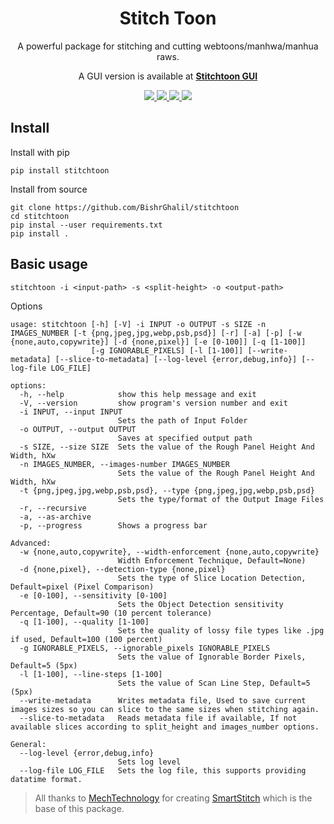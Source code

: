 <div align="center">
  <h1>Stitch Toon</h1>
  <p>
    A powerful package for stitching and cutting webtoons/manhwa/manhua raws.
  </p>
  <p>
    A GUI version is available at <a href="https://github.com/BishrGhalil/stitchtoon-gui"><b>Stitchtoon GUI</b></a>
  </p>
  <a href="https://github.com/BishrGhalil/stitchtoon/releases/latest">
    <img src="https://img.shields.io/github/v/release/BishrGhalil/stitchtoon">
  </a>
  <a href="https://github.com/BishrGhalil/stitchtoon/releases/latest">
    <img src="https://img.shields.io/github/release-date/BishrGhalil/stitchtoon">
  </a>
  <a href="https://github.com/BishrGhalil/stitchtoon/tree/dev">
    <img src="https://img.shields.io/github/last-commit/BishrGhalil/stitchtoon">
  </a>
  <a href="https://github.com/BishrGhalil/stitchtoon/blob/dev/LICENSE">
    <img src="https://img.shields.io/github/license/BishrGhalil/stitchtoon">
  </a>
  </div>

## Install
Install with pip
```
pip install stitchtoon
```

Install from source
```
git clone https://github.com/BishrGhalil/stitchtoon
cd stitchtoon
pip instal --user requirements.txt
pip install .
```

## Basic usage
```
stitchtoon -i <input-path> -s <split-height> -o <output-path>
```
Options
```
usage: stitchtoon [-h] [-V] -i INPUT -o OUTPUT -s SIZE -n IMAGES_NUMBER [-t {png,jpeg,jpg,webp,psb,psd}] [-r] [-a] [-p] [-w {none,auto,copywrite}] [-d {none,pixel}] [-e [0-100]] [-q [1-100]]
                  [-g IGNORABLE_PIXELS] [-l [1-100]] [--write-metadata] [--slice-to-metadata] [--log-level {error,debug,info}] [--log-file LOG_FILE]

options:
  -h, --help            show this help message and exit
  -V, --version         show program's version number and exit
  -i INPUT, --input INPUT
                        Sets the path of Input Folder
  -o OUTPUT, --output OUTPUT
                        Saves at specified output path
  -s SIZE, --size SIZE  Sets the value of the Rough Panel Height And Width, hXw
  -n IMAGES_NUMBER, --images-number IMAGES_NUMBER
                        Sets the value of the Rough Panel Height And Width, hXw
  -t {png,jpeg,jpg,webp,psb,psd}, --type {png,jpeg,jpg,webp,psb,psd}
                        Sets the type/format of the Output Image Files
  -r, --recursive
  -a, --as-archive
  -p, --progress        Shows a progress bar

Advanced:
  -w {none,auto,copywrite}, --width-enforcement {none,auto,copywrite}
                        Width Enforcement Technique, Default=None)
  -d {none,pixel}, --detection-type {none,pixel}
                        Sets the type of Slice Location Detection, Default=pixel (Pixel Comparison)
  -e [0-100], --sensitivity [0-100]
                        Sets the Object Detection sensitivity Percentage, Default=90 (10 percent tolerance)
  -q [1-100], --quality [1-100]
                        Sets the quality of lossy file types like .jpg if used, Default=100 (100 percent)
  -g IGNORABLE_PIXELS, --ignorable_pixels IGNORABLE_PIXELS
                        Sets the value of Ignorable Border Pixels, Default=5 (5px)
  -l [1-100], --line-steps [1-100]
                        Sets the value of Scan Line Step, Default=5 (5px)
  --write-metadata      Writes metadata file, Used to save current images sizes so you can slice to the same sizes when stitching again.
  --slice-to-metadata   Reads metadata file if available, If not available slices according to split_height and images_number options.

General:
  --log-level {error,debug,info}
                        Sets log level
  --log-file LOG_FILE   Sets the log file, this supports providing datatime format.
```

 
> All thanks to [MechTechnology](https://github.com/MechTechnology) for creating [SmartStitch](https://github.com/BishrGhalil/stitchtoon) which is the base of this package.
